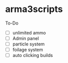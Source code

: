 # arma3scripts

To-Do

- [ ] unlimited ammo
- [ ] Admin panel
- [ ] particle system
- [ ] foilage system
- [ ] auto clicking builds
